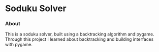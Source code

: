 # Soduku Solver

### About

This is a soduku solver, built using a backtracking algorithm and pygame.
Through this project I learned about backtracking and building interfaces with pygame.

